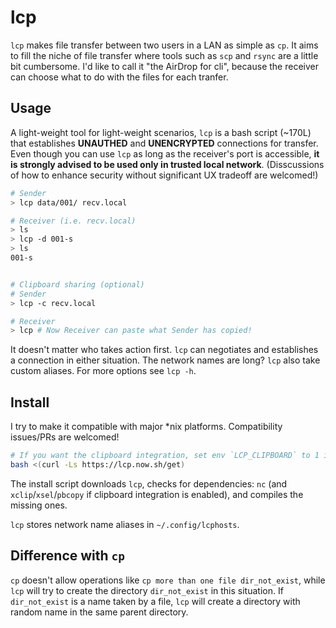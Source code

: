 # lcp

`lcp` makes file transfer between two users in a LAN as simple as `cp`. It aims to fill the niche of file transfer where tools such as `scp` and `rsync` are a little bit cumbersome. I'd like to call it "the AirDrop for cli", because the receiver can choose what to do with the files for each tranfer.

## Usage

A light-weight tool for light-weight scenarios, `lcp` is a bash script (~170L) that establishes **UNAUTHED** and **UNENCRYPTED** connections for transfer. Even though you can use `lcp` as long as the receiver's port is accessible, **it is strongly advised to be used only in trusted local network**. (Disscussions of how to enhance security without significant UX tradeoff are welcomed!)

```bash
# Sender
> lcp data/001/ recv.local

# Receiver (i.e. recv.local)
> ls
> lcp -d 001-s
> ls
001-s


# Clipboard sharing (optional)
# Sender
> lcp -c recv.local

# Receiver
> lcp # Now Receiver can paste what Sender has copied!
```

It doesn't matter who takes action first. `lcp` can negotiates and establishes a connection in either situation. The network names are long? `lcp` also take custom aliases. For more options see `lcp -h`.

## Install

I try to make it compatible with major \*nix platforms. Compatibility issues/PRs are welcomed!

```bash
# If you want the clipboard integration, set env `LCP_CLIPBOARD` to 1 in your shell profile first.
bash <(curl -Ls https://lcp.now.sh/get)
```

The install script downloads `lcp`, checks for dependencies: `nc` (and `xclip`/`xsel`/`pbcopy` if clipboard integration is enabled), and compiles the missing ones.

`lcp` stores network name aliases in `~/.config/lcphosts`.

## Difference with `cp`

`cp` doesn't allow operations like `cp more than one file dir_not_exist`, while `lcp` will try to create the directory `dir_not_exist` in this situation. If `dir_not_exist` is a name taken by a file, `lcp` will create a directory with random name in the same parent directory.
